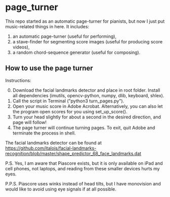 # page_turner

This repo started as an automatic page-turner for pianists, but now I just put music-related things in here. It includes:
1. an automatic page-turner (useful for performing),
2. a stave-finder for segmenting score images (useful for producing score videos),
3. a random chord-sequence generator (useful for composing).

## How to use the page turner
Instructions: 

0. Download the facial landmarks detector and place in root folder. Install all dependencies (imutils, opencv-python, numpy, dlib, keyboard, shlex).
1. Call the script in Terminal ("python3 turn_pages.py").
2. Open your music score in Adobe Acrobat. Alternatively, you can also let the program open scores for you using set_up_score().
3. Turn your head slightly for about a second in the desired direction, and page will follow!
4. The page turner will continue turning pages. To exit, quit Adobe and terminate the process in shell.

The facial landmarks detector can be found at https://github.com/italojs/facial-landmarks-recognition/blob/master/shape_predictor_68_face_landmarks.dat

P.S. Yes, I am aware that Piascore exists, but it is only available on iPad and cell phones, not laptops, and reading from these smaller devices hurts my eyes.

P.P.S. Piascore uses winks instead of head tilts, but I have monovision and would like to avoid using eye signals if at all possible.
